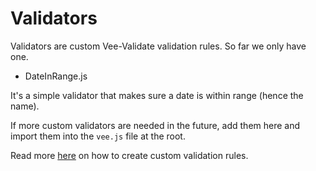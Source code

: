 # Validators

Validators are custom Vee-Validate validation rules. So far we only have one.

* DateInRange.js

It's a simple validator that makes sure a date is within range (hence the name).

If more custom validators are needed in the future, add them here and import
them into the `vee.js` file at the root. 

Read more [here](https://baianat.github.io/vee-validate/guide/custom-rules.html)
on how to create custom validation rules.
